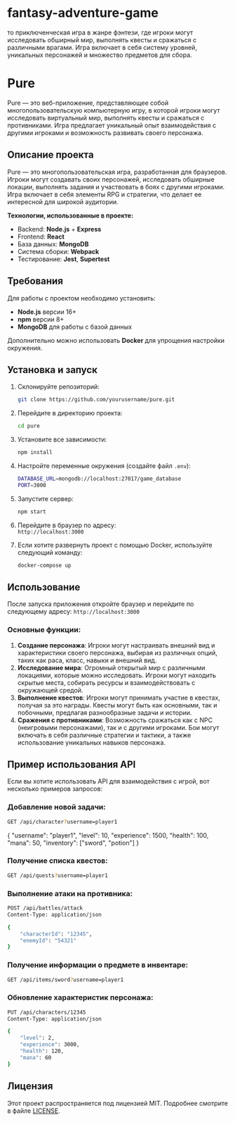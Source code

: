 # fantasy-adventure-game
то приключенческая игра в жанре фэнтези, где игроки могут исследовать обширный мир, выполнять квесты и сражаться с различными врагами. Игра включает в себя систему уровней, уникальных персонажей и множество предметов для сбора. 


# Pure

Pure — это веб-приложение, представляющее собой многопользовательскую компьютерную игру, в которой игроки могут исследовать виртуальный мир, выполнять квесты и сражаться с противниками. Игра предлагает уникальный опыт взаимодействия с другими игроками и возможность развивать своего персонажа.

## Описание проекта

Pure — это многопользовательская игра, разработанная для браузеров. Игроки могут создавать своих персонажей, исследовать обширные локации, выполнять задания и участвовать в боях с другими игроками. Игра включает в себя элементы RPG и стратегии, что делает ее интересной для широкой аудитории.

**Технологии, использованные в проекте:**  
- Backend: **Node.js** + **Express**  
- Frontend: **React**  
- База данных: **MongoDB**  
- Система сборки: **Webpack**  
- Тестирование: **Jest**, **Supertest**  

## Требования

Для работы с проектом необходимо установить:
- **Node.js** версии 16+  
- **npm** версии 8+  
- **MongoDB** для работы с базой данных  

Дополнительно можно использовать **Docker** для упрощения настройки окружения.

## Установка и запуск

1. Склонируйте репозиторий:  
   ```bash
   git clone https://github.com/yourusername/pure.git
   ```

2. Перейдите в директорию проекта:  
   ```bash
   cd pure
   ```

3. Установите все зависимости:  
   ```bash
   npm install
   ```

4. Настройте переменные окружения (создайте файл `.env`):
   ```bash
   DATABASE_URL=mongodb://localhost:27017/game_database
   PORT=3000 
   ```

5. Запустите сервер:  
   ```bash
   npm start
   ```

6. Перейдите в браузер по адресу:  
   `http://localhost:3000`

7. Если хотите развернуть проект с помощью Docker, используйте следующий команду:
   ```bash
   docker-compose up
   ```

## Использование

После запуска приложения откройте браузер и перейдите по следующему адресу:
`http://localhost:3000`

### Основные функции:
1. **Создание персонажа**: Игроки могут настраивать внешний вид и характеристики своего персонажа, выбирая из различных опций, таких как раса, класс, навыки и внешний вид.
2. **Исследование мира**: Огромный открытый мир с различными локациями, которые можно исследовать. Игроки могут находить скрытые места, собирать ресурсы и взаимодействовать с окружающей средой.
3. **Выполнение квестов**: Игроки могут принимать участие в квестах, получая за это награды. Квесты могут быть как основными, так и побочными, предлагая разнообразные задачи и истории.
4. **Сражения с противниками**: Возможность сражаться как с NPC (неигровыми персонажами), так и с другими игроками. Бои могут включать в себя различные стратегии и тактики, а также использование уникальных навыков персонажа.

## Пример использования API

Если вы хотите использовать API для взаимодействия с игрой, вот несколько примеров запросов:

### Добавление новой задачи:
```bash
GET /api/character?username=player1

```
{
  "username": "player1",
  "level": 10,
  "experience": 1500,
  "health": 100,
  "mana": 50,
  "inventory": ["sword", "potion"]
}
### Получение списка квестов:
```bash
GET /api/quests?username=player1
```

### Выполнение атаки на противника:
```bash
POST /api/battles/attack
Content-Type: application/json

{
    "characterId": "12345",
    "enemyId": "54321"
}
```

### Получение информации о предмете в инвентаре:
```bash
GET /api/items/sword?username=player1 
```

### Обновление характеристик персонажа:
```bash
PUT /api/characters/12345
Content-Type: application/json

{
    "level": 2,
    "experience": 3000,
    "health": 120,
    "mana": 60
}
```

## Лицензия

Этот проект распространяется под лицензией MIT. Подробнее смотрите в файле [LICENSE](LICENSE).

